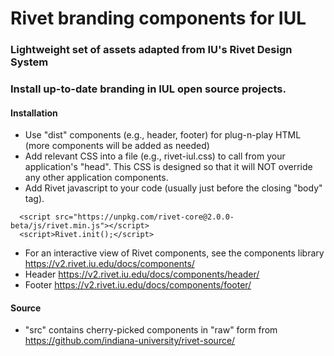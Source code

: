 # Rivet branding components for IUL

### Lightweight set of assets adapted from IU's Rivet Design System       
### Install up-to-date branding in IUL open source projects.

#### Installation
- Use "dist" components (e.g., header, footer) for plug-n-play HTML (more components will be added as needed)      
- Add relevant CSS into a file (e.g., rivet-iul.css) to call from your application's "head". This CSS is designed so that it will NOT override any other application components.   
- Add Rivet javascript to your code (usually just before the closing "body" tag). 
```  
  <script src="https://unpkg.com/rivet-core@2.0.0-beta/js/rivet.min.js"></script>
  <script>Rivet.init();</script>
```       
- For an interactive view of Rivet components, see the components library https://v2.rivet.iu.edu/docs/components/
- Header https://v2.rivet.iu.edu/docs/components/header/
- Footer https://v2.rivet.iu.edu/docs/components/footer/

#### Source
- "src" contains cherry-picked components in "raw" form from https://github.com/indiana-university/rivet-source/ 
